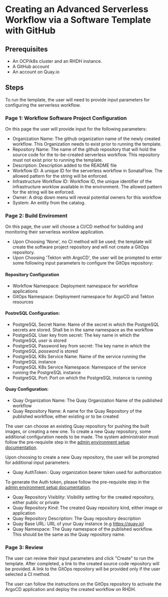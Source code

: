 # Creating an Advanced Serverless Workflow via a Software Template with GitHub

## Prerequisites

- An OCP/k8s cluster and an RHDH instance. 
- A GitHub account
- An account on Quay.io 

## Steps

To run the template, the user will need to provide input parameters for configuring the serverless workflow.

### Page 1: Workflow Software Project Configuration

On this page the user will provide input for the following parameters:

- Organization Name: The github organization name of the newly created workflow. This Organization needs to exist prior to running the template. 
- Repository Name: The name of the github repository that will hold the source code for the to-be-created serverless workflow. This repository must not exist prior to running the template.
- Description: Description added to the README file
- Workflow ID: A unique ID for the serverless workflow in SonataFlow. The allowed pattern for the string will be enforced. 
- Infrastructure Workflow ID: Workflow ID, the unique identifier of the infrastructure worklow available in the environment. The allowed pattern for the string will be enforced. 
- Owner: A drop down menu will reveal potential owners for this workflow
- System: An entity from the catalog.

### Page 2: Build Enviroment

On this page, the user will choose a CI/CD method for building and monitoring their serverless worklow application.

- Upon Choosing 'None', no CI method will be used; the template will create the software project repository and will not create a GitOps repository. 
- Upon Choosing 'Tekton with ArgoCD', the user will be prompted to enter some following input parameters to configure the GitOps repository:

#### Repository Configuration

- Workflow Namespace: Deployment namespace for workflow applications
- GitOps Namespace: Deployment namespace for ArgoCD and Tekton resources

#### PostreSQL Configuration:

- PostgreSQL Secret Name: Name of the secret in which the PostgreSQL secrets are stored. Shall be in the same namespace as the workflow
- PostgreSQL User key from secret: The key name in which the PostgreSQL *user* is stored
- PostgreSQL Password key from secret: The key name in which the PostgreSQL *password* is stored
- PostgreSQL K8s Service Name: Name of the service running the PostgreSQL instance
- PostgreSQL K8s Service Namespace: Namespace of the service running the PostgreSQL instance
- PostgreSQL Port: Port on which the PostgreSQL instance is running

#### Quay Configuration: 

- Quay Organization Name: The Quay Organization Name of the published workflow
- Quay Repository Name: A name for the Quay Repository of the published workflow, either existing or to be created

The user can choose an existing Quay repository for pushing the built images, or creating a new one.
To create a new Quay repository, some additional configuration needs to be made. The system administrator must follow the pre-requisite step in the [admin environment setup documentation](GithubAdminInfoDoc.md).  

Upon choosing to create a new Quay repository, the user will be prompted for additional input parameters:

- Quay AuthToken : Quay organization bearer token used for authorization

To generate the Auth token, please follow the pre-requisite step in the [admin environment setup documentation](GitlabAdminInfoDoc.md).

- Quay Repository Visiblity: Visibility setting for the created repository, either public or private
- Quay Repository Kind: The created Quay repository kind, either image or application
- Quay Repository Description: The Quay repository description
- Quay Base URL: URL of your Quay instance (e.g https://quay.io)
- Quay Namespace: The Quay namespace of the published workflow. This should be the same as the Quay repository name.


### Page 3: Review

The user can review their input parameters and click "Create" to run the template. After completed, a link to the created source code repository will be provided. A link to the GitOps repository will be provided only if the user selected a CI method. 

The user can follow the instructions on the GitOps repository to activate the ArgoCD application and deploy the created workflow on RHDH.
